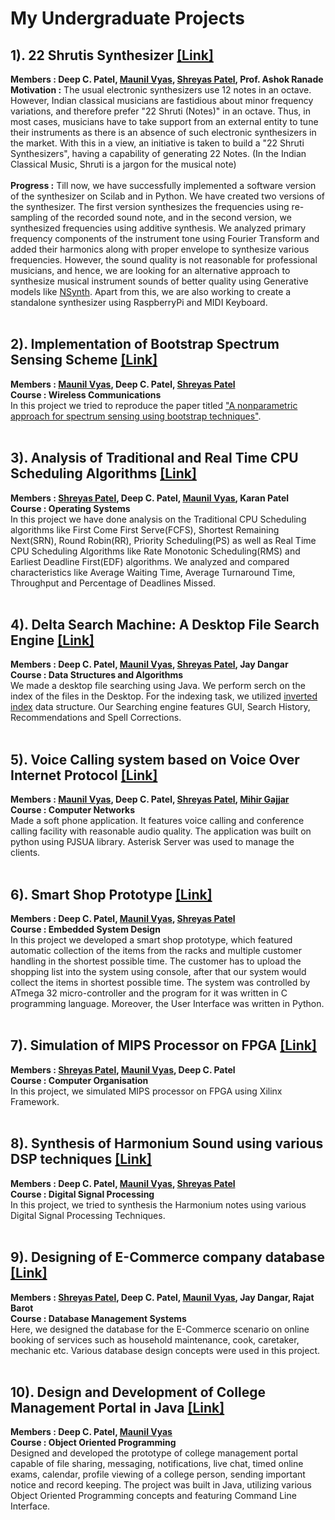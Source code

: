 # My Undergraduate Projects

## 1). 22 Shrutis Synthesizer [[Link]](https://github.com/deepcpatel/Undergraduate_Projects/tree/master/22_Shruti_Synthesizer)
**Members : Deep C. Patel, [Maunil Vyas](https://github.com/Maunil), [Shreyas Patel](https://github.com/shreyaspatel25), Prof. Ashok Ranade**<br>
**Motivation :**
The usual electronic synthesizers use 12 notes in an octave. However, Indian classical musicians are fastidious about minor frequency variations, and therefore prefer "22 Shruti (Notes)" in an octave. Thus, in most cases, musicians have to take support from an external entity to tune their instruments as there is an absence of such electronic synthesizers in the market. With this in a view, an initiative is taken to build a "22 Shruti Synthesizers", having a capability of generating 22 Notes.
(In the Indian Classical Music, Shruti is a jargon for the musical note)
<br><br>
**Progress :** Till now, we have successfully implemented a software version of the synthesizer on Scilab and in Python. We have created two versions of the synthesizer. The first version synthesizes the frequencies using re-sampling of the recorded sound note, and in the second version, we synthesized frequencies using additive synthesis. We analyzed primary frequency components of the instrument tone using Fourier Transform and added their harmonics along with proper envelope to synthesize various frequencies. However, the sound quality is not reasonable for professional musicians, and hence, we are looking for an alternative approach to synthesize musical instrument sounds of better quality using Generative models like [NSynth](https://magenta.tensorflow.org/nsynth). Apart from this, we are also working to create a standalone synthesizer using RaspberryPi and MIDI Keyboard.
<br><br>

## 2). Implementation of Bootstrap Spectrum Sensing Scheme [[Link]](https://github.com/deepcpatel/Undergraduate_Projects/tree/master/Bootstrap_Spectrum_Sensing_Scheme)
**Members : [Maunil Vyas](https://github.com/Maunil), Deep C. Patel, [Shreyas Patel](https://github.com/shreyaspatel25)**<br>
**Course : Wireless Communications**<br>
In this project we tried to reproduce the paper titled ["A nonparametric approach for spectrum sensing using bootstrap techniques"](http://ieeexplore.ieee.org/document/7036915/).
<br><br>

## 3). Analysis of Traditional and Real Time CPU Scheduling Algorithms [[Link]](https://github.com/deepcpatel/Undergraduate_Projects/tree/master/CPU_Scheduling_Algorithm_Analysis)
**Members : [Shreyas Patel](https://github.com/shreyaspatel25), Deep C. Patel, [Maunil Vyas](https://github.com/Maunil), Karan Patel**<br>
**Course : Operating Systems**<br>
In this project we have done analysis on the Traditional CPU Scheduling algorithms like First Come First Serve(FCFS), Shortest
Remaining Next(SRN), Round Robin(RR), Priority Scheduling(PS) as well as Real Time CPU Scheduling Algorithms like Rate Monotonic Scheduling(RMS) and Earliest Deadline First(EDF) algorithms. We analyzed and compared characteristics like Average Waiting Time, Average Turnaround Time, Throughput and Percentage of Deadlines Missed.
<br><br>

## 4). Delta Search Machine: A Desktop File Search Engine [[Link]](https://github.com/deepcpatel/Undergraduate_Projects/tree/master/Delta_Search_Machine)
**Members : Deep C. Patel, [Maunil Vyas](https://github.com/Maunil), [Shreyas Patel](https://github.com/shreyaspatel25), Jay Dangar**<br>
**Course : Data Structures and Algorithms**<br>
We made a desktop file searching using Java. We perform serch on the index of the files in the Desktop. For the indexing task, we utilized [inverted index](https://en.wikipedia.org/wiki/Inverted_index) data structure. Our Searching engine features GUI, Search History, Recommendations and Spell Corrections.
<br><br>

## 5). Voice Calling system based on Voice Over Internet Protocol [[Link]](https://github.com/deepcpatel/Undergraduate_Projects/tree/master/VOIP_Phone)
**Members : [Maunil Vyas](https://github.com/Maunil), Deep C. Patel, [Shreyas Patel](https://github.com/shreyaspatel25), [Mihir Gajjar](https://github.com/GajjarMihir)**<br>
**Course : Computer Networks**<br>
Made a soft phone application. It features voice calling and conference calling facility with reasonable audio quality.
The application was built on python using PJSUA library. Asterisk Server was used to manage the clients.
<br><br>

## 6). Smart Shop Prototype [[Link]](https://github.com/deepcpatel/Undergraduate_Projects/tree/master/Smart_Shop_Embedded_System)
**Members : Deep C. Patel, [Maunil Vyas](https://github.com/Maunil), [Shreyas Patel](https://github.com/shreyaspatel25)**<br>
**Course : Embedded System Design**<br>
In this project we developed a smart shop prototype, which featured automatic collection of the items from the racks and multiple customer handling in the shortest possible time. The customer has to upload the shopping list into the system using console, after that our system would collect the items in shortest possible time. The system was controlled by ATmega 32 micro-controller and the program for it was written in C programming language. Moreover, the User Interface was written in Python.
<br><br>

## 7). Simulation of MIPS Processor on FPGA [[Link]](https://github.com/deepcpatel/Undergraduate_Projects/tree/master/MIPS_Processor_FPGA)
**Members : [Shreyas Patel](https://github.com/shreyaspatel25), [Maunil Vyas](https://github.com/Maunil), Deep C. Patel**<br>
**Course : Computer Organisation**<br>
In this project, we simulated MIPS processor on FPGA using Xilinx Framework.
<br><br>

## 8). Synthesis of Harmonium Sound using various DSP techniques [[Link]](https://github.com/deepcpatel/Undergraduate_Projects/tree/master/Harmonium_Sound_Synthesis)
**Members : Deep C. Patel, [Maunil Vyas](https://github.com/Maunil), [Shreyas Patel](https://github.com/shreyaspatel25)**<br>
**Course : Digital Signal Processing**<br>
In this project, we tried to synthesis the Harmonium notes using various Digital Signal Processing Techniques.
<br><br>

## 9). Designing of E-Commerce company database [[Link]](https://github.com/deepcpatel/Undergraduate_Projects/tree/master/Service_Exchange_Portal_Database)
**Members : [Shreyas Patel](https://github.com/shreyaspatel25), Deep C. Patel, [Maunil Vyas](https://github.com/Maunil), Jay Dangar, Rajat Barot**<br>
**Course : Database Management Systems**<br>
Here, we designed the database for the E-Commerce scenario on online booking of services such as household maintenance, cook, caretaker, mechanic etc. Various database design concepts were used in this project.
<br><br>

## 10). Design and Development of College Management Portal in Java [[Link]](https://github.com/deepcpatel/Undergraduate_Projects/tree/master/University_Management_Portal)
**Members : Deep C. Patel, [Maunil Vyas](https://github.com/Maunil)**<br>
**Course : Object Oriented Programming**<br>
Designed and developed the prototype of college management portal capable of file sharing, messaging, notifications, live chat, timed online exams, calendar, profile viewing of a college person, sending important notice and record keeping. The project was built in Java, utilizing various Object Oriented Programming concepts and featuring Command Line Interface.
<br><br>
